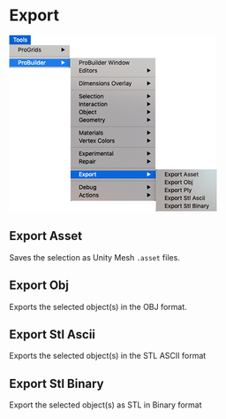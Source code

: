 # Export

![Tools > ProBuilder > Export menu](images/menu-export.png)

## Export Asset

Saves the selection as Unity Mesh `.asset` files.

## Export Obj

Exports the selected object(s) in the OBJ format.

## Export Stl Ascii

Exports the selected object(s) in the STL ASCII format

## Export Stl Binary

Export the selected object(s) as STL in Binary format